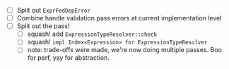 - [ ] Split out `ExprFedDepError`
- [ ] Combine handle validation pass errors at current implementation level
- [ ] Split out the pass!
	- [ ] squash! add `ExpressionTypeResolver::check`
	- [ ] squash! `impl Index<Expression> for ExpressionTypeResolver`
	- [ ] note: trade-offs were made, we're now doing multiple passes. Boo for
		perf, yay for abstraction.
